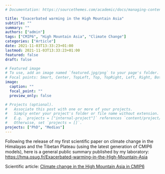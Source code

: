 ```yaml
---
# Documentation: https://sourcethemes.com/academic/docs/managing-content/

title: "Exacerbated warming in the High Mountain Asia"
subtitle: ""
summary: ""
authors: ["admin"]
tags: ["CMIP6", "High Mountain Asia", "Climate Change"]
categories: ["Article"]
date: 2021-11-03T13:33:23+01:00
lastmod: 2021-11-03T13:33:23+01:00
featured: false
draft: false

# Featured image
# To use, add an image named `featured.jpg/png` to your page's folder.
# Focal points: Smart, Center, TopLeft, Top, TopRight, Left, Right, BottomLeft, Bottom, BottomRight.
image:
  caption: ""
  focal_point: ""
  preview_only: false

# Projects (optional).
#   Associate this post with one or more of your projects.
#   Simply enter your project's folder or file name without extension.
#   E.g. `projects = ["internal-project"]` references `content/project/deep-learning/index.md`.
#   Otherwise, set `projects = []`.
projects: ["PhD", "Medias"]
---
```


Following the release of my first scientific paper on climate change in the Himalayas and the Tibetan Plateau (using the latest generation of CMIP6 models), here is a general public summary published by my laboratory: https://hma.osug.fr/Exacerbated-warming-in-the-High-Mountain-Asia

Scientific article: [Climate change in the High Mountain Asia in CMIP6](/publication/phd/climate-change-in-the-high-mountain-asia-in-cmip6/)
